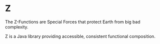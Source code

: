 # Z

The Z-Functions are Special Forces that protect Earth from big bad complexity.

Z is a Java library providing accessible, consistent functional composition.
